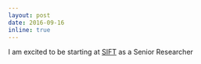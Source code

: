 ```yaml
---
layout: post
date: 2016-09-16
inline: true
---
```


I am excited to be starting at [SIFT](http://sift.net) as a Senior Researcher
